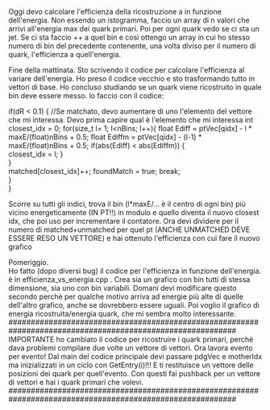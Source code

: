 Oggi devo calcolare l'efficienza della ricostruzione a in funzione dell'energia. 
Non essendo un istogramma, faccio un array di n valori che arrivi all'energia max dei quark primari. Poi per ogni quark vedo se ci sta un jet. Se ci sta faccio ++ a quel bin e così ottengo un array in cui ho stesso numero di bin del precedente contenente, una volta diviso per il numero di quark, l'efficienza a quell'energia.

Fine della mattinata. Sto scrivendo il codice per calcolare l'efficienza al variare dell'energia. Ho preso il codice vecchio e sto trasformando tutto in vettori di base. Ho concluso studiando se un quark viene ricostruito in quale bin deve essere messo. lo faccio con il codice:

if(dR < 0.1) {
            //Se matchato, devo aumentare di uno l'elemento del vettore che mi interessa. Devo prima capire qual è l'elemento che mi interessa 
            int closest_idx = 0;
            for(size_t l= 1; l<nBins; l++){
              float Ediff = ptVec[qidx] - l * maxE/(float)nBins + 0.5;
              float Ediffm = ptVec[qidx] - (l-1) * maxE/(float)nBins + 0.5;
              if(abs(Ediff) < abs(Ediffm)) {     
                closest_idx = l;
              }                                  
            }                                    
            matched[closest_idx]++;
            foundMatch = true;
            break;                               
          }                                      
        }

Scorre su tutti gli indici, trova il bin (l*maxE/... è il centro di ogni bin) più vicino energeticamente (IN PT!!) in modulo e quello diventa il nuovo closest idx, che poi uso per incrementare il contatore. 
Ora devi dividere per il numero di matched+unmatched per quel pt (ANCHE UNMATCHED DEVE ESSERE RESO UN VETTORE) e hai ottenuto l'efficienza con cui fare il nuovo grafico

Pomeriggio.\
Ho fatto (dopo diversi bug) il codice per l'efficienza in funzione dell'energia. è in efficienza_vs_energia.cpp . Crea sia un grafico con bin tutti di stessa dimensione, sia uno con bin variabili. Domani devi modificare questo secondo perchè per qualche motivo arriva ad energie più alte di quelle dell'altro grafico, anche se dovrebbero essere uguali. Poi voglio il grafico di energia ricostruita/energia quark, che mi sembra molto interessante. \
###########################################################################################################\
IMPORTANTE ho cambiato il codice per ricostruire i quark primari, perchè dava problemi compilare due volte un vettore di vettori. Ora lavora evento per evento! Dal main del codice principale devi passare pdgVec e motherIdx ma inizializzati in un ciclo con GetEntry(i)!!! E ti restituisce un vettore delle posizioni dei quark per quell'evento. Con questi fai pushback per un vettore di vettori e hai i quark primari che volevi. \
########################################################################################################### 
